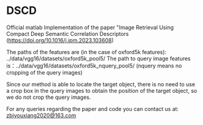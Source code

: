 # DSCD
Official matlab Implementation of the paper "Image Retrieval Using Compact Deep Semantic Correlation  Descriptors (https://doi.org/10.1016/j.ipm.2023.103608)

The paths of the features are (in the case of oxford5k features): ../data/vgg16/datasets/oxford5k_pool5/
The path to query image features is：../data/vgg16/datasets/oxford5k_nquery_pool5/
(nquery means no cropping of the query images)

Since our method is able to locate the target object, there is no need to use a crop box in the query images to obtain the position of the target object, so we do not crop the query images.

For any queries regarding the paper and code you can contact us at: zbjyouxiang2020@163.com

